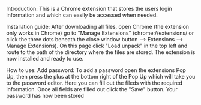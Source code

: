 Introduction:
This is a Chrome extension that stores the users login information and which can easily be accessed when needed.

Installation guide:
After downloading all files, open Chrome (the extension only works in Chrome) go to "Manage Extensions" (chrome://extensions/ or click the three dots beneath the close window button --> Extensions --> Manage Extensions). On this page click "Load unpack" in the top left and route to the path of the directory where the files are stored. The extension is now installed and ready to use.

How to use:
Add password: To add a password open the extensions Pop Up, then press the plus at the bottom right of the Pop Up which will take you to the password editor. Here you can fill out the fileds with the required information. Once all fields are filled out click the "Save" button. Your password has now been stored
